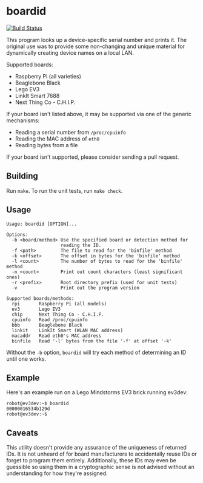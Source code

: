 # boardid
[![Build Status](https://travis-ci.org/fhunleth/boardid.svg?branch=master)](https://travis-ci.org/fhunleth/boardid)

This program looks up a device-specific serial number and prints it. The
original use was to provide some non-changing and unique material for
dynamically creating device names on a local LAN.

Supported boards:

  * Raspberry Pi (all varieties)
  * Beaglebone Black
  * Lego EV3
  * LinkIt Smart 7688
  * Next Thing Co - C.H.I.P.

If your board isn't listed above, it may be supported via one of the generic
mechanisms:

  * Reading a serial number from `/proc/cpuinfo`
  * Reading the MAC address of `eth0`
  * Reading bytes from a file

If your board isn't supported, please consider sending a pull request.

## Building

Run `make`. To run the unit tests, run `make check`.

## Usage

```
Usage: boardid [OPTION]...

Options:
  -b <board/method> Use the specified board or detection method for
                    reading the ID.
  -f <path>         The file to read for the 'binfile' method
  -k <offset>       The offset in bytes for the 'binfile' method
  -l <count>        The number of bytes to read for the 'binfile' method
  -n <count>        Print out count characters (least significant ones)
  -r <prefix>       Root directory prefix (used for unit tests)
  -v                Print out the program version

Supported boards/methods:
  rpi       Raspberry Pi (all models)
  ev3       Lego EV3
  chip      Next Thing Co - C.H.I.P.
  cpuinfo   Read /proc/cpuinfo
  bbb       Beaglebone Black
  linkit    LinkIt Smart (WLAN MAC address)
  macaddr   Read eth0's MAC address
  binfile   Read '-l' bytes from the file '-f' at offset '-k'
```

Without the `-b` option, `boardid` will try each method of determining an ID
until one works.

## Example

Here's an example run on a Lego Mindstorms EV3 brick running ev3dev:

```
robot@ev3dev:~$ boardid
00000016534b129d
robot@ev3dev:~$
```

## Caveats

This utility doesn't provide any assurance of the uniqueness of returned IDs. It
is not unheard of for board manufacturers to accidentally reuse IDs or forget to
program them entirely. Additionally, these IDs may even be guessible so
using them in a cryptographic sense is not advised without an understanding for
how they're assigned.
